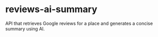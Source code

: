 # reviews-ai-summary
API that retrieves Google reviews for a place and generates a concise summary using AI.
